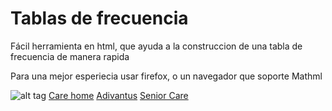 # Tablas de frecuencia
Fácil  herramienta en html, que ayuda a la construccion de una tabla de frecuencia de manera rapida

Para una mejor esperiecia usar firefox, o un navegador que soporte Mathml


![alt tag](https://raw.githubusercontent.com/carlos19932001/tabla-de-frecuencias-estadistica/master/preview.png)
[Care home](http://adivantus.com/)
[Adivantus](http://adivantus.com/)
[Senior Care](http://adivantus.com/)
